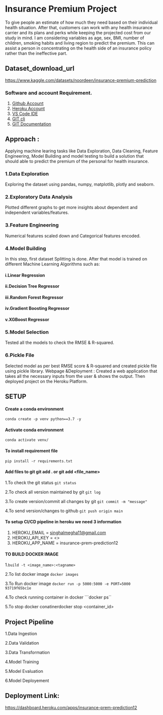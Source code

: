 # Insurance Premium Project

To give people an estimate of how much they need based on their individual health situation. After that, customers can work with any health insurance carrier and its plans and perks while keeping the projected cost from our study in mind. I am considering variables as age, sex, BMI, number of children, smoking habits and living region to predict the premium. This can assist a person in concentrating on the health side of an insurance policy rather than the ineffective part.

## Dataset_download_url
 https://www.kaggle.com/datasets/noordeen/insurance-premium-prediction

### Software and account Requirement.

1. [Github Account](https://github.com)
2. [Heroku Account](https://dashboard.heroku.com/login)
3. [VS Code IDE](https://code.visualstudio.com/download)
4. [GIT cli](https://git-scm.com/downloads)
5. [GIT Documentation](https://git-scm.com/docs/gittutorial)

## Approach :
Applying machine learing tasks like Data Exploration, Data Cleaning, Feature Engineering, Model Building and model testing to build a solution that should able to predict the premium of the personal for health insurance.

### 1.Data Exploration 
Exploring the dataset using pandas, numpy, matplotlib, plotly and seaborn.

### 2.Exploratory Data Analysis 
Plotted different graphs to get more insights about dependent and independent variables/features.

### 3.Feature Engineering 
Numerical features scaled down and Categorical features encoded.

### 4.Model Building 
In this step, first dataset Splitting is done. After that model is trained on different Machine Learning Algorithms such as:
#### i.Linear Regression
#### ii.Decision Tree Regressor
#### iii.Random Forest Regressor
#### iv.Gradient Boosting Regressor
#### v.XGBoost Regressor

### 5.Model Selection 
Tested all the models to check the RMSE & R-squared.

### 6.Pickle File 
Selected model as per best RMSE score & R-squared and created pickle file using pickle library.
Webpage &Deployment : Created a web application that takes all the necessary inputs from the user & shows the output. Then deployed project on the Heroku Platform.


## SETUP

#### Create a conda environment
```conda create -p venv python==3.7 -y```

#### Activate conda environment
```conda activate venv/```

#### To install requirement file
```pip install -r requirements.txt```

#### Add files to git git add . or git add <file_name>
1.To check the git status ```git status```

2.To check all version maintained by git ```git log```

3.To create version/commit all changes by git ```git commit -m "message"```

4.To send version/changes to github ```git push origin main```




#### To setup CI/CD pipeline in heroku we need 3 information
1. HEROKU_EMAIL = singhalmegha11@gmail.com
2. HEROKU_API_KEY = <>
3. HEROKU_APP_NAME = insurance-prem-prediction12

#### TO BUILD DOCKER IMAGE

1.``` build -t <image_name>:<tagname> ```

2.To list docker image ```docker images```

3.To Run docker image ```docker run -p 5000:5000 -e PORT=5000 93719f65bc1e```

4.To check running container in docker ```docker ps``

5.To stop docker conatinerdocker stop <container_id>

## Project Pipeline
1.Data Ingestion

2.Data Validation

3.Data Transformation

4.Model Training

5.Model Evaluation

6.Model Deployement

## Deployment Link:
https://dashboard.heroku.com/apps/insurance-prem-prediction12



